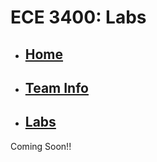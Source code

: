 # ECE 3400: Labs
* ## [Home](./index.md)
* ## [Team Info](./info.md)
* ## [Labs](./labs.md)

Coming Soon!!